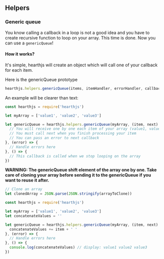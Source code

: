## Helpers

### Generic queue

You know calling a callback in a loop is not a good idea and you have to create recursive function to loop on your array. This time is done. Now you can use a `genericQueue`!

#### How it works?

It's simple, hearthjs will create an object which will call one of your callback for each item.

Here is the genericQueue prototype

```js
hearthjs.helpers.genericQueue(items, itemHandler, errorHandler, callback)
```

An example will be clearer than text:

```js
const hearthjs = require('hearthjs')

let myArray = ['value1', 'value2', 'value3']

let genericQueue = hearthjs.helpers.genericQueue(myArray, (item, next) => {
  // You will receive one by one each item of your array (value1, value2, value3)
  // You must call next when you finish processing your item
  // You can pass an error to next callback
}, (error) => {
  // Handle errors here
}, () => {
  // This callback is called when we stop looping on the array
})
```

**WARNING: The genericQueue shift element of the array one by one. Take care of cloning your array before sending it to the genericQueue if you want to reuse it after.**

```js
// Clone an array
let clonedArray = JSON.parse(JSON.stringify(arrayToClone))
```

```js
const hearthjs = require('hearthjs')

let myArray = ['value1', 'value2', 'value3']
let concatenateValues = ''

let genericQueue = hearthjs.helpers.genericQueue(myArray, (item, next) => {
  concatenateValues += item + ' '
}, (error) => {
  // Handle errors here
}, () => {
  console.log(concatenateValues) // display: value1 value2 value3 
})
```
